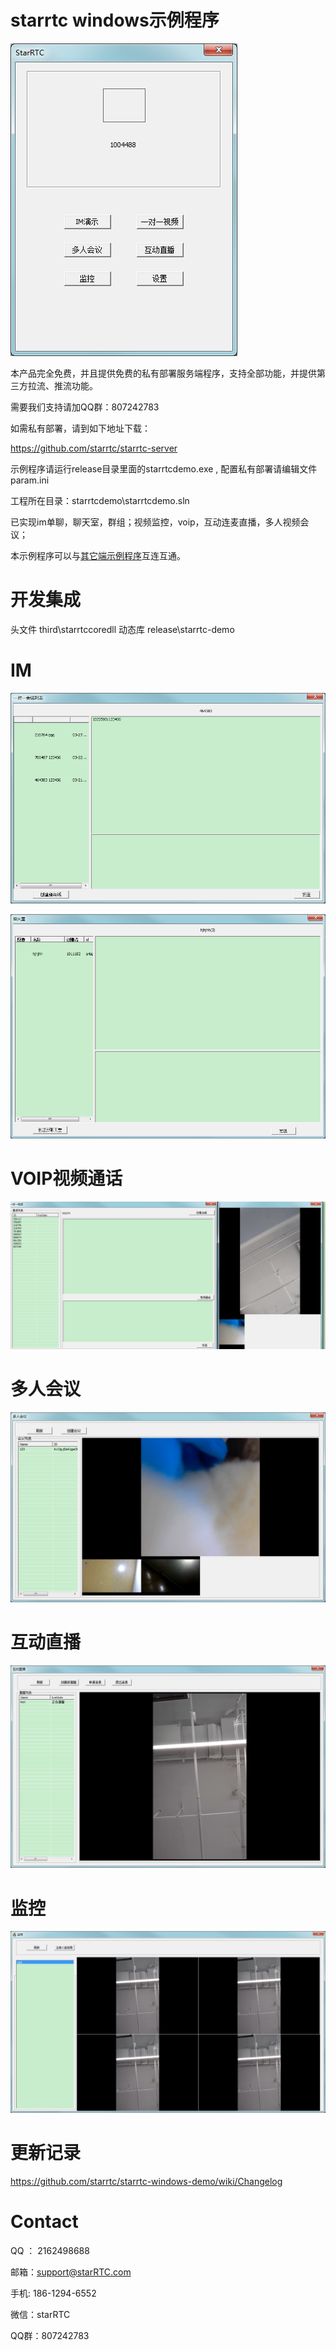# starrtc windows示例程序


![主界面](assets/主界面.png)

本产品完全免费，并且提供免费的私有部署服务端程序，支持全部功能，并提供第三方拉流、推流功能。

需要我们支持请加QQ群：807242783

如需私有部署，请到如下地址下载：

https://github.com/starrtc/starrtc-server


示例程序请运行release目录里面的starrtcdemo.exe , 配置私有部署请编辑文件 param.ini

工程所在目录：starrtcdemo\starrtcdemo.sln

已实现im单聊，聊天室，群组；视频监控，voip，互动连麦直播，多人视频会议；


本示例程序可以与[其它端示例程序](https://docs.starrtc.com/en/download/)互连互通。

开发集成
====
头文件 third\starrtccoredll
动态库 release\starrtc-demo

IM
====
![IM_一对一](assets/IM_一对一.png)

![聊天室](assets/聊天室.png)

VOIP视频通话
====
![VOIP](assets/VOIP.png)


多人会议
====
![多人会议](assets/多人会议.png)


互动直播
====
![互动直播](assets/互动直播.png)


监控
====
![监控](assets/监控.png)

更新记录
=====
https://github.com/starrtc/starrtc-windows-demo/wiki/Changelog

Contact
=====
QQ ： 2162498688

邮箱：<a href="mailto:support@starRTC.com">support@starRTC.com</a>

手机: 186-1294-6552

微信：starRTC

QQ群：807242783
